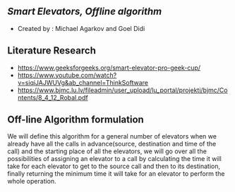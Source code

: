 ## _Smart Elevators, Offline algorithm_

- Created by : Michael Agarkov and Goel Didi

## Literature Research

- https://www.geeksforgeeks.org/smart-elevator-pro-geek-cup/
- https://www.youtube.com/watch?v=siqiJAJWUVg&ab_channel=ThinkSoftware
- https://www.bjmc.lu.lv/fileadmin/user_upload/lu_portal/projekti/bjmc/Contents/8_4_12_Robal.pdf

## Off-line Algorithm formulation
We will define this algorithm for a general number of elevators when we already have all the calls in advance(source, destination and time of the call) and the starting place of all the elevators, we will go over all the possibilities of assigning an elevator to a call by calculating the time it will take for each elevator to get to the source call and then to its destination, finally returning the minimum time it will take for an elevator to perform the whole operation.


